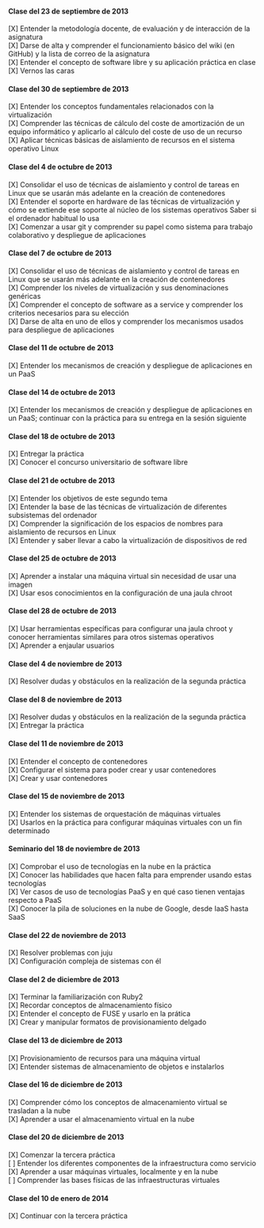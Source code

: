 #### Clase del 23 de septiembre de 2013
[X] Entender la metodología docente, de evaluación y de interacción de la asignatura   
[X] Darse de alta y comprender el funcionamiento básico del wiki (en GitHub) y la lista de correo de la asignatura   
[X] Entender el concepto de software libre y su aplicación práctica en clase   
[X] Vernos las caras   

#### Clase del 30 de septiembre de 2013
[X] Entender los conceptos fundamentales relacionados con la virtualización   
[X] Comprender las técnicas de cálculo del coste de amortización de un equipo informático y aplicarlo al cálculo del coste de uso de un recurso   
[X] Aplicar técnicas básicas de aislamiento de recursos en el sistema operativo Linux   

#### Clase del 4 de octubre de 2013
[X] Consolidar el uso de técnicas de aislamiento y control de tareas en Linux que se usarán más adelante en la creación de contenedores   
[X] Entender el soporte en hardware de las técnicas de virtualización y cómo se extiende ese soporte al núcleo de los sistemas operativos
    Saber si el ordenador habitual lo usa   
[X] Comenzar a usar git y comprender su papel como sistema para trabajo colaborativo y despliegue de aplicaciones   

#### Clase del 7 de octubre de 2013
[X] Consolidar el uso de técnicas de aislamiento y control de tareas en Linux que se usarán más adelante en la creación de contenedores   
[X] Comprender los niveles de virtualización y sus denominaciones genéricas   
[X] Comprender el concepto de software as a service y comprender los criterios necesarios para su elección   
[X] Darse de alta en uno de ellos y comprender los mecanismos usados para despliegue de aplicaciones   

#### Clase del 11 de octubre de 2013
[X] Entender los mecanismos de creación y despliegue de aplicaciones en un PaaS   

#### Clase del 14 de octubre de 2013
[X] Entender los mecanismos de creación y despliegue de aplicaciones en un PaaS; 
    continuar con la práctica para su entrega en la sesión siguiente
    
#### Clase del 18 de octubre de 2013
[X] Entregar la práctica   
[X] Conocer el concurso universitario de software libre

#### Clase del 21 de octubre de 2013
[X] Entender los objetivos de este segundo tema   
[X] Entender la base de las técnicas de virtualización de diferentes subsistemas del ordenador   
[X] Comprender la significación de los espacios de nombres para aislamiento de recursos en Linux   
[X] Entender y saber llevar a cabo la virtualización de dispositivos de red   

#### Clase del 25 de octubre de 2013
[X] Aprender a instalar una máquina virtual sin necesidad de usar una imagen   
[X] Usar esos conocimientos en la configuración de una jaula chroot   

#### Clase del 28 de octubre de 2013
[X] Usar herramientas específicas para configurar una jaula chroot y conocer herramientas similares para otros sistemas operativos   
[X] Aprender a enjaular usuarios   

#### Clase del 4 de noviembre de 2013
[X] Resolver dudas y obstáculos en la realización de la segunda práctica   

#### Clase del 8 de noviembre de 2013
[X] Resolver dudas y obstáculos en la realización de la segunda práctica   
[X] Entregar la práctica   

#### Clase del 11 de noviembre de 2013
[X] Entender el concepto de contenedores   
[X] Configurar el sistema para poder crear y usar contenedores   
[X] Crear y usar contenedores   

#### Clase del 15 de noviembre de 2013
[X] Entender los sistemas de orquestación de máquinas virtuales   
[X] Usarlos en la práctica para configurar máquinas virtuales con un fin determinado   

#### Seminario del 18 de noviembre de 2013
[X] Comprobar el uso de tecnologías en la nube en la práctica   
[X] Conocer las habilidades que hacen falta para emprender usando estas tecnologías   
[X] Ver casos de uso de tecnologías PaaS y en qué caso tienen ventajas respecto a PaaS   
[X] Conocer la pila de soluciones en la nube de Google, desde IaaS hasta SaaS   

#### Clase del 22 de noviembre de 2013
[X] Resolver problemas con juju   
[X] Configuración compleja de sistemas con él

#### Clase del 2 de diciembre de 2013
[X] Terminar la familiarización con Ruby2   
[X] Recordar conceptos de almacenamiento físico  
[X] Entender el concepto de FUSE y usarlo en la prática   
[X] Crear y manipular formatos de provisionamiento delgado

#### Clase del 13 de diciembre de 2013
[X] Provisionamiento de recursos para una máquina virtual   
[X] Entender sistemas de almacenamiento de objetos e instalarlos

#### Clase del 16 de diciembre de 2013
[X] Comprender cómo los conceptos de almacenamiento virtual se trasladan a la nube   
[X] Aprender a usar el almacenamiento virtual en la nube

#### Clase del 20 de diciembre de 2013
[X] Comenzar la tercera práctica   
[ ] Entender los diferentes componentes de la infraestructura como servicio   
[X] Aprender a usar máquinas virtuales, localmente y en la nube   
[ ] Comprender las bases físicas de las infraestructuras virtuales

#### Clase del 10 de enero de 2014
[X] Continuar con la tercera práctica